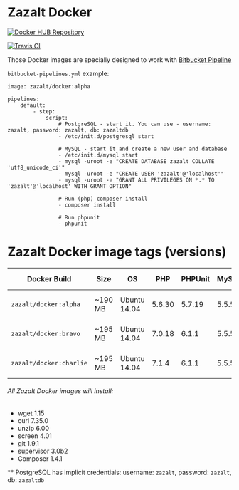 # Zazalt Docker

[![Docker HUB Repository](http://dockeri.co/image/zazalt/docker)](https://hub.docker.com/r/zazalt/docker/)

[![Travis CI](https://travis-ci.org/Zazalt/Docker.svg?branch=master)](https://travis-ci.org/Zazalt/Docker)

Those Docker images are specially designed to work with [Bitbucket Pipeline](https://bitbucket.org/product/features/pipelines)

`bitbucket-pipelines.yml` example:

```ymp
image: zazalt/docker:alpha

pipelines:
    default:
        - step:
            script:
                # PostgreSQL - start it. You can use - username: zazalt, password: zazalt, db: zazaltdb
                - /etc/init.d/postgresql start
                
                # MySQL - start it and create a new user and database
                - /etc/init.d/mysql start
                - mysql -uroot -e "CREATE DATABASE zazalt COLLATE 'utf8_unicode_ci'"
                - mysql -uroot -e "CREATE USER 'zazalt'@'localhost'"
                - mysql -uroot -e "GRANT ALL PRIVILEGES ON *.* TO 'zazalt'@'localhost' WITH GRANT OPTION"
                
                # Run (php) composer install
                - composer install
                
                # Run phpunit
                - phpunit
```

# Zazalt Docker image tags (versions)

| Docker Build            | Size    | OS            | PHP    | PHPUnit | MySQL  | PostgreSQL* | Hub Build |
| ----------------------- |-------- | --------------| -------| ------- | ------ | ----------- | ----- |
| `zazalt/docker:alpha`   | ~190 MB | Ubuntu 14.04  | 5.6.30 | 5.7.19  | 5.5.54 | 9.3         | [![Hub Docker Build](https://img.shields.io/badge/build-success-brightgreen.svg)](https://hub.docker.com/r/zazalt/docker/builds/) |
| `zazalt/docker:bravo`   | ~195 MB | Ubuntu 14.04  | 7.0.18 | 6.1.1   | 5.5.54 | 9.3         | [![Hub Docker Build](https://img.shields.io/badge/build-success-brightgreen.svg)](https://hub.docker.com/r/zazalt/docker/builds/) |
| `zazalt/docker:charlie` | ~195 MB | Ubuntu 14.04  | 7.1.4  | 6.1.1   | 5.5.54 | 9.3         | [![Hub Docker Build](https://img.shields.io/badge/build-success-brightgreen.svg)](https://hub.docker.com/r/zazalt/docker/builds/) |

###### All Zazalt Docker images will install:
* wget 1.15
* curl 7.35.0
* unzip 6.00
* screen 4.01
* git 1.9.1
* supervisor 3.0b2
* Composer 1.4.1

** PostgreSQL has implicit credentials: username: `zazalt`, password: `zazalt`, db: `zazaltdb`